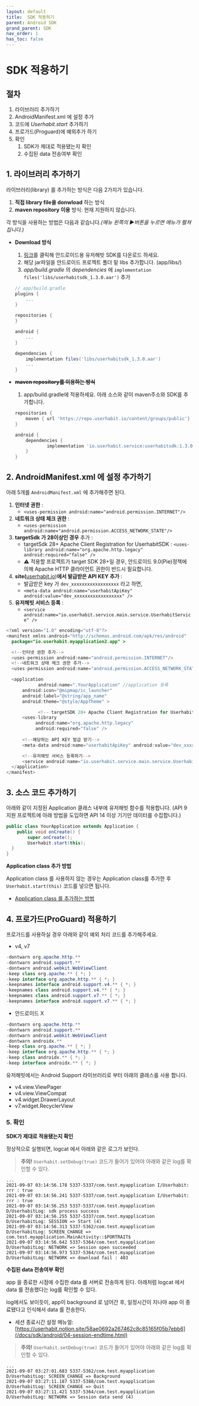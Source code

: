 ```yaml
---
layout: default
title:  SDK 적용하기
parent: Android SDK
grand_parent: SDK
nav_order: 1
has_toc: false
---
```


# SDK 적용하기

## 절차

1. 라이브러리 추가하기
2. AndroidManifest.xml 에 설정 추가
3. 코드에 *Userhabit.start* 추가하기
4. 프로가드(Proguard)에 예외추가 하기
5. 확인
    1. SDK가 제대로 적용됐는지 확인
    2. 수집된 data 전송여부 확인

## 1. **라이브러리 추가하기**

라이브러리(library) 를 추가하는 방식은 다음 2가지가 있습니다.

1. **직접 library file을 donwload** 하는 방식
2. **maven repository 이용** 방식: 현재 지원하지 않습니다.

각 방식을 사용하는 방법은 다음과 같습니다.*(메뉴 왼쪽의 ▶︎버튼을 누르면 메뉴가 펼쳐집니다.)*

- **Download 방식**
    1. [링크](https://s3-ap-northeast-1.amazonaws.com/userhabit-production/sdks/userhabitsdk_1.3.0.aar)를 클릭해 안드로이드용 유저해빗 SDK를 다운로드 하세요.
    2. 해당 jar파일을 안드로이드 프로젝트 폴더 밑 libs 추가합니다. (app/libs/)
    3. *app/build.gradle* 의 *dependencies* 에 `implementation files('libs/userhabitsdk_1.3.0.aar')` 추가

    ```groovy
    // app/build.gradle
    plugins {
        ...
    }

    repositories {
    }

    android {
        ...
    }

    dependencies {
        implementation files('libs/userhabitsdk_1.3.0.aar')
        ...
    }
    ```

- **~~maven repository를 이용하는 방식~~**
    1. app/build.gradle에 적용하세요. 아래 소스와 같이 maven주소와 SDK를 추가합니다.

    ```groovy
    repositories {
    	maven { url 'https://repo.userhabit.io/content/groups/public'}
    }

    android { 
    	dependencies { 
    			implementation 'io.userhabit.service:userhabitsdk:1.3.0@aar'
    	}
    }
    ```

## 2. **AndroidManifest.xml 에 설정 추가하기**

아래 5개를 `AndroidManifest.xml` 에 추가해주면 된다.

1. **인터넷 권한** :
    - `<uses-permission android:name="android.permission.INTERNET"/>`
2. **네트워크 상태 체크 권한** :
    - `<uses-permission android:name="android.permission.ACCESS_NETWORK_STATE"/>`
3. **targetSdk 가 28이상인 경우** 추가 :
    - targetSdk 28+ Apache Client Registration for UserhabitSDK : `<uses-library android:name="org.apache.http.legacy" android:required="false" />`
    - ⚠️ 적용할 프로젝트가 target SDK 28+일 경우, 안드로이드 9.0(Pie)정책에 의해 Apache HTTP 클라이언트 권한이 반드시 필요합니다.
4. **site(**[userhabit.io](http://userhabit.io/))**에서 발급받은 API KEY 추가** :
    - 발급받은 key 가 `dev_xxxxxxxxxxxxxxxxxx` 라고 하면,
    - `<meta-data android:name="userhabitApiKey" android:value="dev_xxxxxxxxxxxxxxxxxx" />`
5. **유저해빗 서비스 등록** : 
    - `<service android:name="io.userhabit.service.main.service.UserhabitService" />`

```java
<?xml version="1.0" encoding="utf-8"?>
<manifest xmlns:android="http://schemas.android.com/apk/res/android"
  package="io.userhabit.myapplication2.app" >

  <!--인터넷 권한 추가-->
  <uses-permission android:name="android.permission.INTERNET"/>
  <!--네트워크 상태 체크 권한 추가-->
  <uses-permission android:name="android.permission.ACCESS_NETWORK_STATE"/>

  <application
			android:name=".YourApplication" //application 등록
      android:icon="@mipmap/ic_launcher"
      android:label="@string/app_name"
      android:theme="@style/AppTheme" >

			<!-- targetSDK 28+ Apache Client Registration for UserhabitSDK-->
      <uses-library
           android:name="org.apache.http.legacy"
           android:required="false" />
      
      <!--해당하는 API KEY 발급 받기-->
      <meta-data android:name="userhabitApiKey" android:value="dev_xxxxxxxxxxxxxxxxxx" />

      <!--유저해빗 서비스 등록하기-->
      <service android:name="io.userhabit.service.main.service.UserhabitService" />
  </application>
</manifest>
```

## 3. **소스 코드 추가하기**

아래와 같이 지정된 Application 클래스 내부에 유저해빗 함수를 적용합니다. 
(API 9 지원 프로젝트에 아래 방법을 도입하면 API 14 이상 기기만 데이터를 수집합니다.)

```java
public class YourApplication extends Application {
    public void onCreate() {
        super.onCreate(); 
        Userhabit.start(this);
  }
}
```

**Application class 추가 방법**

Application class 를 사용하지 않는 경우는 Application class를 추가한 후 `Userhabit.start(this)` 코드를 넣으면 됩니다. 

- [Application class 를 추가하는 방법](https://docs.rudderstack.com/stream-sources/rudderstack-sdk-integration-guides/rudderstack-android-sdk/add-an-application-class-to-you-android-application)

## 4. 프로가드(ProGuard) 적용하기

프로가드를 사용하실 경우 아래와 같이 예외 처리 코드를 추가해주세요.

- v4, v7

```java
-dontwarn org.apache.http.**
-dontwarn android.support.**
-dontwarn android.webkit.WebViewClient
-keep class org.apache.** { *; }
-keep interface org.apache.http.** { *; }
-keepnames interface android.support.v4.** { *; }
-keepnames class android.support.v4.** { *; }
-keepnames class android.support.v7.** { *; }
-keepnames interface android.support.v7.** { *; }
```

- 안드로이드 X

```java
-dontwarn org.apache.http.**
-dontwarn android.support.**
-dontwarn android.webkit.WebViewClient
-dontwarn androidx.**
-keep class org.apache.** { *; }
-keep interface org.apache.http.** { *; }
-keep class androidx.** { *; }
-keep interface androidx.** { *; }
```

유저해빗에서는 Android Support 라이브러리로 부터 아래의 클래스를 사용 합니다.

- v4.view.ViewPager
- v4.view.ViewCompat
- v4.widget.DrawerLayout
- v7.widget.RecyclerView

### 5. 확인

**SDK가 제대로 적용됐는지 확인**

정상적으로 실행되면, logcat 에서 아래와 같은 로그가 보인다.

> **주의!**
`Userhabit.setDebug(true)` 코드가 들어가 있어야 아래와 같은 log를 확인할 수 있다.

```
...
2021-09-07 03:14:56.178 5337-5337/com.test.myapplication I/Userhabit: rrr : true
2021-09-07 03:14:56.241 5337-5337/com.test.myapplication I/Userhabit: rrr : true
2021-09-07 03:14:56.253 5337-5337/com.test.myapplication D/UserhabitLog: sdk process success
2021-09-07 03:14:56.255 5337-5337/com.test.myapplication D/UserhabitLog: SESSION => Start (4)
2021-09-07 03:14:56.313 5337-5362/com.test.myapplication D/UserhabitLog: SCREEN_CHANGE => com.test.myapplication.MainActivity::$PORTRAIT$
2021-09-07 03:14:56.642 5337-5364/com.test.myapplication D/UserhabitLog: NETWORK => Session open succeeded
2021-09-07 03:14:56.973 5337-5364/com.test.myapplication D/UserhabitLog: NETWORK => download fail : 403
```

**수집된 data 전송여부 확인**

app 을 종료한 시점에 수집한 data 를 서버로 전송하게 된다. 아래처럼 logcat 에서 data 를 전송했다는 log를 확인할 수 있다. 

log에서도 보이듯이, app이 background 로 넘어간 후, 일정시간이 지나야 app 이 종료됐다고 인식해서 data 를 전송한다.

- 세션 종료시간 설정 메뉴얼: [https://userhabit.notion.site/58ae0692a267462c8c85165f05b7ebb6](/docs/sdk/android/04-session-endtime.html)

> **주의!**
`Userhabit.setDebug(true)` 코드가 들어가 있어야 아래와 같은 log를 확인할 수 있다.

```
...
2021-09-07 03:27:01.683 5337-5362/com.test.myapplication D/UserhabitLog: SCREEN_CHANGE => Background
2021-09-07 03:27:11.187 5337-5388/com.test.myapplication D/UserhabitLog: SCREEN_CHANGE => Quit
2021-09-07 03:27:11.421 5337-5364/com.test.myapplication D/UserhabitLog: NETWORK => Session data send (4)
```